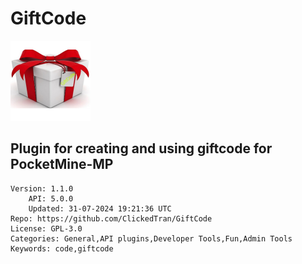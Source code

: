 # GiftCode
<img src="https://raw.githubusercontent.com/ClickedTran/GiftCode/bfb8c063fae400813bba5cdd7aa99835e2130b75/icon.jpg" width="128" height="128" />

## Plugin for creating and using giftcode for PocketMine-MP
```properties
Version: 1.1.0
    API: 5.0.0
    Updated: 31-07-2024 19:21:36 UTC
Repo: https://github.com/ClickedTran/GiftCode
License: GPL-3.0
Categories: General,API plugins,Developer Tools,Fun,Admin Tools
Keywords: code,giftcode
```